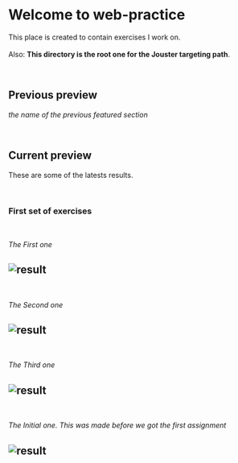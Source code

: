 # Welcome to web-practice
This place is created to contain exercises I work on.  
<br />
Also: **This directory is the root one for the Jouster targeting path**.

<br />

## Previous preview
_the name of the previous featured section_

<br />

## Current preview
These are some of the latests results.

<br />

### First set of exercises

<br />
  
  _The First one_  
  
![result](https://user-images.githubusercontent.com/93664113/223994634-258d10eb-48e7-44a8-92b4-2a7e18f2bd68.jpg)
---
<br />

  _The Second one_
  
![result](https://user-images.githubusercontent.com/93664113/224030557-54c86d2f-fe18-4e20-9e01-b4e2a087e10f.jpg)
---
<br />

  _The Third one_
  
![result](https://user-images.githubusercontent.com/93664113/224260133-ba9bd9ef-1f7c-405d-b099-1a3193005ca6.jpg)
---
<br />
  
  _The Initial one. This was made before we got the first assignment_
  
![result](https://user-images.githubusercontent.com/93664113/223995908-879be4ec-846f-403f-a248-107a92d8b525.jpg)
---
